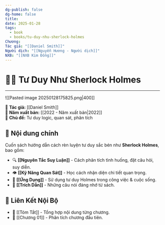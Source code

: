 ```yaml
---
dg-publish: false
dg-home: false
title: 
date: 2025-01-28
tags:
  - book
  - books/tu-duy-nhu-sherlock-holmes
Chương: 
Tác giả: "[[Daniel Smith]]"
Người dịch: "[[Nguyễn Hương - Người dịch]]"
NXB: "[[NXB Kim Đồng]]"
---
```

# 🕵️‍♂️ Tư Duy Như Sherlock Holmes
---
![[Pasted image 20250128175825.png|400]]

📖 **Tác giả:** [[Daniel Smith]]  
📆 **Năm xuất bản:** [[2022 - Năm xuất bản|2022]]  
📌 **Chủ đề:** Tư duy logic, quan sát, phân tích  

## 📌 Nội dung chính
Cuốn sách hướng dẫn cách rèn luyện tư duy sắc bén như **Sherlock Holmes**, bao gồm:  
- 🔍 **[[Nguyên Tắc Suy Luận]]** - Cách phân tích tình huống, đặt câu hỏi, suy diễn.  
- 👁 **[[Kỹ Năng Quan Sát]]** - Học cách nhận diện chi tiết quan trọng.  
- 🎯 **[[Ứng Dụng]]** - Sử dụng tư duy Holmes trong công việc & cuộc sống.  
- 💬 **[[Trích Dẫn]]** - Những câu nói đáng nhớ từ sách.  

## 🔗 Liên Kết Nội Bộ  
- 📂 [[Tóm Tắt]] - Tổng hợp nội dung từng chương.  
- 📖 [[Chương 01]] - Phân tích chương đầu tiên.  

